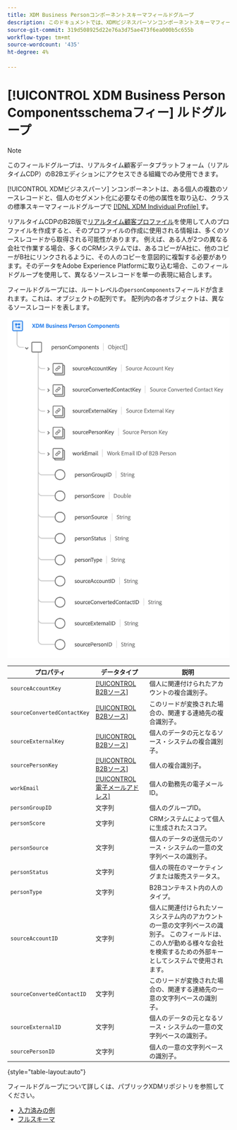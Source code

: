 ```yaml
---
title: XDM Business Personコンポーネントスキーマフィールドグループ
description: このドキュメントでは、XDMビジネスパーソンコンポーネントスキーマフィールドグループの概要を説明します。
source-git-commit: 319d508925d22e76a3d75ae473f6ea000b5c655b
workflow-type: tm+mt
source-wordcount: '435'
ht-degree: 4%

---
```



# [!UICONTROL XDM Business Person Componentsschemaフィー] ルドグループ

>[!NOTE]
>
>このフィールドグループは、リアルタイム顧客データプラットフォーム（リアルタイムCDP）のB2Bエディションにアクセスできる組織でのみ使用できます。

[!UICONTROL XDMビジネスパーソ] ンコンポーネントは、ある個人の複数のソースレコードと、個人のセグメント化に必要なその他の属性を取り込む、クラスの標準スキーマフィールドグループで [[!DNL XDM Individual Profile] ](../../classes/individual-profile.md) す。

リアルタイムCDPのB2B版で[リアルタイム顧客プロファイル](../../../profile/home.md)を使用して人のプロファイルを作成すると、そのプロファイルの作成に使用される情報は、多くのソースレコードから取得される可能性があります。 例えば、ある人が2つの異なる会社で作業する場合、多くのCRMシステムでは、あるコピーがA社に、他のコピーがB社にリンクされるように、その人のコピーを意図的に複製する必要があります。そのデータをAdobe Experience Platformに取り込む場合、このフィールドグループを使用して、異なるソースレコードを単一の表現に結合します。

フィールドグループには、ルートレベルの`personComponents`フィールドが含まれます。これは、オブジェクトの配列です。 配列内の各オブジェクトは、異なるソースレコードを表します。

![](../../images/field-groups/business-person-components.png)

| プロパティ | データタイプ | 説明 |
| --- | --- | --- |
| `sourceAccountKey` | [[!UICONTROL B2Bソース]](../../data-types/b2b-source.md) | 個人に関連付けられたアカウントの複合識別子。 |
| `sourceConvertedContactKey` | [[!UICONTROL B2Bソース]](../../data-types/b2b-source.md) | このリードが変換された場合の、関連する連絡先の複合識別子。 |
| `sourceExternalKey` | [[!UICONTROL B2Bソース]](../../data-types/b2b-source.md) | 個人のデータの元となるソース・システムの複合識別子。 |
| `sourcePersonKey` | [[!UICONTROL B2Bソース]](../../data-types/b2b-source.md) | 個人の複合識別子。 |
| `workEmail` | [[!UICONTROL 電子メールアドレス]](../../data-types/b2b-source.md) | 個人の勤務先の電子メールID。 |
| `personGroupID` | 文字列 | 個人のグループID。 |
| `personScore` | 文字列 | CRMシステムによって個人に生成されたスコア。 |
| `personSource` | 文字列 | 個人のデータの送信元のソース・システムの一意の文字列ベースの識別子。 |
| `personStatus` | 文字列 | 個人の現在のマーケティングまたは販売ステータス。 |
| `personType` | 文字列 | B2Bコンテキスト内の人のタイプ。 |
| `sourceAccountID` | 文字列 | 個人に関連付けられたソースシステム内のアカウントの一意の文字列ベースの識別子。 このフィールドは、この人が勤める様々な会社を検索するための外部キーとしてシステムで使用されます。 |
| `sourceConvertedContactID` | 文字列 | このリードが変換された場合の、関連する連絡先の一意の文字列ベースの識別子。 |
| `sourceExternalID` | 文字列 | 個人のデータの元となるソース・システムの一意の文字列ベースの識別子。 |
| `sourcePersonID` | 文字列 | 個人の一意の文字列ベースの識別子。 |

{style=&quot;table-layout:auto&quot;}

フィールドグループについて詳しくは、パブリックXDMリポジトリを参照してください。

* [入力済みの例](https://github.com/adobe/xdm/blob/master/components/fieldgroups/profile/b2b-person-components.example.1.json)
* [フルスキーマ](https://github.com/adobe/xdm/blob/master/components/fieldgroups/profile/b2b-person-components.schema.json)
